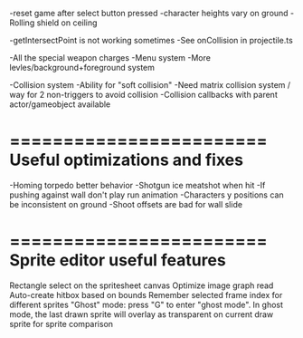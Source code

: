 -reset game after select button pressed
-character heights vary on ground
-Rolling shield on ceiling

-getIntersectPoint is not working sometimes
  -See onCollision in projectile.ts

-All the special weapon charges
-Menu system
-More levles/background+foreground system

-Collision system
  -Ability for "soft collision"
  -Need matrix collision system / way for 2 non-triggers to avoid collision
  -Collision callbacks with parent actor/gameobject available

========================
Useful optimizations and fixes
========================
-Homing torpedo better behavior
-Shotgun ice meatshot when hit
-If pushing against wall don't play run animation
-Characters y positions can be inconsistent on ground
-Shoot offsets are bad for wall slide

========================
Sprite editor useful features
========================
Rectangle select on the spritesheet canvas
Optimize image graph read
Auto-create hitbox based on bounds
Remember selected frame index for different sprites
"Ghost" mode: press "G" to enter "ghost mode". In ghost mode, the last drawn sprite will overlay as transparent on current draw sprite for sprite comparison